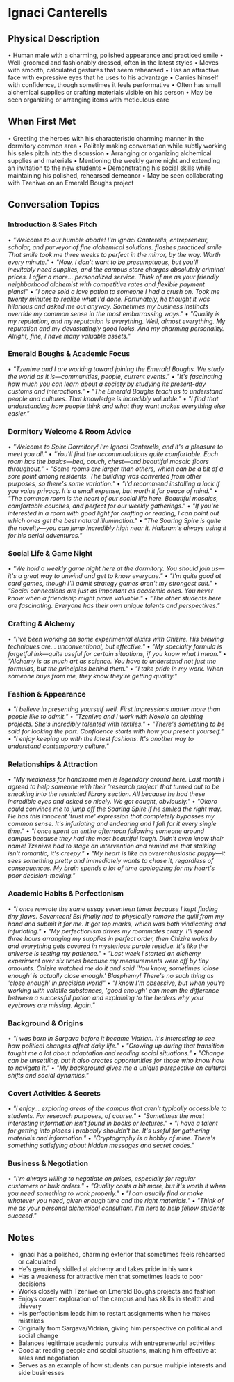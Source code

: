 # Ignaci Canterells

## Physical Description
• Human male with a charming, polished appearance and practiced smile
• Well-groomed and fashionably dressed, often in the latest styles
• Moves with smooth, calculated gestures that seem rehearsed
• Has an attractive face with expressive eyes that he uses to his advantage
• Carries himself with confidence, though sometimes it feels performative
• Often has small alchemical supplies or crafting materials visible on his person
• May be seen organizing or arranging items with meticulous care

## When First Met
• Greeting the heroes with his characteristic charming manner in the dormitory common area
• Politely making conversation while subtly working his sales pitch into the discussion
• Arranging or organizing alchemical supplies and materials
• Mentioning the weekly game night and extending an invitation to the new students
• Demonstrating his social skills while maintaining his polished, rehearsed demeanor
• May be seen collaborating with Tzeniwe on an Emerald Boughs project

## Conversation Topics

### **Introduction & Sales Pitch**
• *"Welcome to our humble abode! I'm Ignaci Canterells, entrepreneur, scholar, and purveyor of fine alchemical solutions. *flashes practiced smile* That smile took me three weeks to perfect in the mirror, by the way. Worth every minute."*
• *"Now, I don't want to be presumptuous, but you'll inevitably need supplies, and the campus store charges absolutely criminal prices. I offer a more... personalized service. Think of me as your friendly neighborhood alchemist with competitive rates and flexible payment plans!"*
• *"I once sold a love potion to someone I had a crush on. Took me twenty minutes to realize what I'd done. Fortunately, he thought it was hilarious and asked me out anyway. Sometimes my business instincts override my common sense in the most embarrassing ways."*
• *"Quality is my reputation, and my reputation is everything. Well, almost everything. My reputation and my devastatingly good looks. And my charming personality. Alright, fine, I have many valuable assets."*

### **Emerald Boughs & Academic Focus**
• *"Tzeniwe and I are working toward joining the Emerald Boughs. We study the world as it is—communities, people, current events."*
• *"It's fascinating how much you can learn about a society by studying its present-day customs and interactions."*
• *"The Emerald Boughs teach us to understand people and cultures. That knowledge is incredibly valuable."*
• *"I find that understanding how people think and what they want makes everything else easier."*

### **Dormitory Welcome & Room Advice**
• *"Welcome to Spire Dormitory! I'm Ignaci Canterells, and it's a pleasure to meet you all."*
• *"You'll find the accommodations quite comfortable. Each room has the basics—bed, couch, chest—and beautiful mosaic floors throughout."*
• *"Some rooms are larger than others, which can be a bit of a sore point among residents. The building was converted from other purposes, so there's some variation."*
• *"I'd recommend installing a lock if you value privacy. It's a small expense, but worth it for peace of mind."*
• *"The common room is the heart of our social life here. Beautiful mosaics, comfortable couches, and perfect for our weekly gatherings."*
• *"If you're interested in a room with good light for crafting or reading, I can point out which ones get the best natural illumination."*
• *"The Soaring Spire is quite the novelty—you can jump incredibly high near it. Haibram's always using it for his aerial adventures."*

### **Social Life & Game Night**
• *"We hold a weekly game night here at the dormitory. You should join us—it's a great way to unwind and get to know everyone."*
• *"I'm quite good at card games, though I'll admit strategy games aren't my strongest suit."*
• *"Social connections are just as important as academic ones. You never know when a friendship might prove valuable."*
• *"The other students here are fascinating. Everyone has their own unique talents and perspectives."*

### **Crafting & Alchemy**
• *"I've been working on some experimental elixirs with Chizire. His brewing techniques are... unconventional, but effective."*
• *"My specialty formula is forgetful ink—quite useful for certain situations, if you know what I mean."*
• *"Alchemy is as much art as science. You have to understand not just the formulas, but the principles behind them."*
• *"I take pride in my work. When someone buys from me, they know they're getting quality."*

### **Fashion & Appearance**
• *"I believe in presenting yourself well. First impressions matter more than people like to admit."*
• *"Tzeniwe and I work with Noxolo on clothing projects. She's incredibly talented with textiles."*
• *"There's something to be said for looking the part. Confidence starts with how you present yourself."*
• *"I enjoy keeping up with the latest fashions. It's another way to understand contemporary culture."*

### **Relationships & Attraction**
• *"My weakness for handsome men is legendary around here. Last month I agreed to help someone with their 'research project' that turned out to be sneaking into the restricted library section. All because he had these incredible eyes and asked so nicely. We got caught, obviously."*
• *"Okoro could convince me to jump off the Soaring Spire if he smiled the right way. He has this innocent 'trust me' expression that completely bypasses my common sense. It's infuriating and endearing and I fall for it every single time."*
• *"I once spent an entire afternoon following someone around campus because they had the most beautiful laugh. Didn't even know their name! Tzeniwe had to stage an intervention and remind me that stalking isn't romantic, it's creepy."*
• *"My heart is like an overenthusiastic puppy—it sees something pretty and immediately wants to chase it, regardless of consequences. My brain spends a lot of time apologizing for my heart's poor decision-making."*

### **Academic Habits & Perfectionism**
• *"I once rewrote the same essay seventeen times because I kept finding tiny flaws. Seventeen! Esi finally had to physically remove the quill from my hand and submit it for me. It got top marks, which was both vindicating and infuriating."*
• *"My perfectionism drives my roommates crazy. I'll spend three hours arranging my supplies in perfect order, then Chizire walks by and everything gets covered in mysterious purple residue. It's like the universe is testing my patience."*
• *"Last week I started an alchemy experiment over six times because my measurements were off by tiny amounts. Chizire watched me do it and said 'You know, sometimes 'close enough' is actually close enough.' Blasphemy! There's no such thing as 'close enough' in precision work!"*
• *"I know I'm obsessive, but when you're working with volatile substances, 'good enough' can mean the difference between a successful potion and explaining to the healers why your eyebrows are missing. Again."*

### **Background & Origins**
• *"I was born in Sargava before it became Vidrian. It's interesting to see how political changes affect daily life."*
• *"Growing up during that transition taught me a lot about adaptation and reading social situations."*
• *"Change can be unsettling, but it also creates opportunities for those who know how to navigate it."*
• *"My background gives me a unique perspective on cultural shifts and social dynamics."*

### **Covert Activities & Secrets**
• *"I enjoy... exploring areas of the campus that aren't typically accessible to students. For research purposes, of course."*
• *"Sometimes the most interesting information isn't found in books or lectures."*
• *"I have a talent for getting into places I probably shouldn't be. It's useful for gathering materials and information."*
• *"Cryptography is a hobby of mine. There's something satisfying about hidden messages and secret codes."*

### **Business & Negotiation**
• *"I'm always willing to negotiate on prices, especially for regular customers or bulk orders."*
• *"Quality costs a bit more, but it's worth it when you need something to work properly."*
• *"I can usually find or make whatever you need, given enough time and the right materials."*
• *"Think of me as your personal alchemical consultant. I'm here to help fellow students succeed."*

## Notes
- Ignaci has a polished, charming exterior that sometimes feels rehearsed or calculated
- He's genuinely skilled at alchemy and takes pride in his work
- Has a weakness for attractive men that sometimes leads to poor decisions
- Works closely with Tzeniwe on Emerald Boughs projects and fashion
- Enjoys covert exploration of the campus and has skills in stealth and thievery
- His perfectionism leads him to restart assignments when he makes mistakes
- Originally from Sargava/Vidrian, giving him perspective on political and social change
- Balances legitimate academic pursuits with entrepreneurial activities
- Good at reading people and social situations, making him effective at sales and negotiation
- Serves as an example of how students can pursue multiple interests and side businesses
